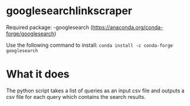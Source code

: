 # googlesearchlinkscraper

Required package:
-googlesearch (https://anaconda.org/conda-forge/googlesearch)

Use the following command to install:
`conda install -c conda-forge googlesearch`


# What it does
The python script takes a list of queries as an input csv file and outputs a csv file for each query which contains the search results.

